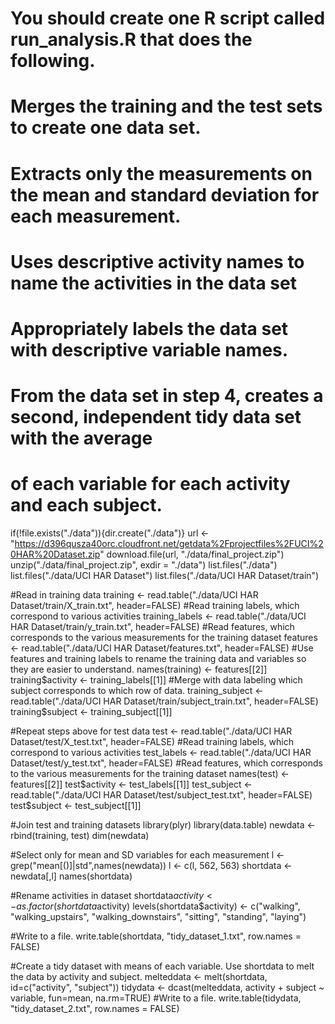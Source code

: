 # You should create one R script called run_analysis.R that does the following.
# 
# Merges the training and the test sets to create one data set.
# Extracts only the measurements on the mean and standard deviation for each measurement.
# Uses descriptive activity names to name the activities in the data set
# Appropriately labels the data set with descriptive variable names.
# From the data set in step 4, creates a second, independent tidy data set with the average 
# of each variable for each activity and each subject.

if(!file.exists("./data")){dir.create("./data")}
url <- "https://d396qusza40orc.cloudfront.net/getdata%2Fprojectfiles%2FUCI%20HAR%20Dataset.zip"
download.file(url, "./data/final_project.zip")
unzip("./data/final_project.zip", exdir = "./data")
list.files("./data")
list.files("./data/UCI HAR Dataset")
list.files("./data/UCI HAR Dataset/train")

#Read in training data
training <- read.table("./data/UCI HAR Dataset/train/X_train.txt", header=FALSE)
#Read training labels, which correspond to various activities
training_labels <- read.table("./data/UCI HAR Dataset/train/y_train.txt", header=FALSE)
#Read features, which corresponds to the various measurements for the training dataset
features <- read.table("./data/UCI HAR Dataset/features.txt", header=FALSE)
#Use features and training labels to rename the training data and variables so they are easier to understand.
names(training) <- features[[2]]
training$activity <- training_labels[[1]]
#Merge with data labeling which subject corresponds to which row of data.
training_subject <- read.table("./data/UCI HAR Dataset/train/subject_train.txt", header=FALSE)
training$subject <- training_subject[[1]]

#Repeat steps above for test data
test <- read.table("./data/UCI HAR Dataset/test/X_test.txt", header=FALSE)
#Read training labels, which correspond to various activities
test_labels <- read.table("./data/UCI HAR Dataset/test/y_test.txt", header=FALSE)
#Read features, which corresponds to the various measurements for the training dataset
names(test) <- features[[2]]
test$activity <- test_labels[[1]]
test_subject <- read.table("./data/UCI HAR Dataset/test/subject_test.txt", header=FALSE)
test$subject <- test_subject[[1]]

#Join test and training datasets
library(plyr)
library(data.table)
newdata <- rbind(training, test)
dim(newdata)

#Select only for mean and SD variables for each measurement
l <- grep("mean[()]|std",names(newdata))
l <- c(l, 562, 563)
shortdata <- newdata[,l]
names(shortdata)

#Rename activities in dataset
shortdata$activity <- as.factor(shortdata$activity)
levels(shortdata$activity) <- c("walking", "walking_upstairs", "walking_downstairs",
                                "sitting", "standing", "laying")

#Write to a file.
write.table(shortdata, "tidy_dataset_1.txt", row.names = FALSE)


#Create a tidy dataset with means of each variable. Use shortdata to melt the data by activity and subject.
melteddata <- melt(shortdata, id=c("activity", "subject"))
tidydata <- dcast(melteddata, activity + subject ~ variable, fun=mean, na.rm=TRUE)
#Write to a file.
write.table(tidydata, "tidy_dataset_2.txt", row.names = FALSE)
